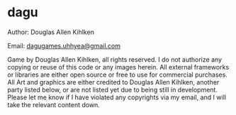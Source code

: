 # dagu

Author: Douglas Allen Kihlken

Email: dagugames.uhhyea@gmail.com

Game by Douglas Allen Kihlken, all rights reserved. I do not authorize any copying or reuse of this code or any images herein. All external frameworks or libraries are either open source or free to use for commercial purchases.
All Art and graphics are either credited to Douglas Allen Kihlken, another party listed below, or are not listed yet due to being still in development. Please let me know if I have violated any copyrights via my email, and I will take the relevant content down.